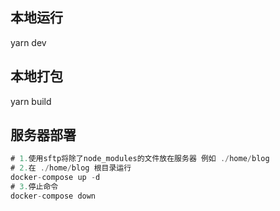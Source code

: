 
## 本地运行
yarn dev

## 本地打包
yarn build

## 服务器部署
```js
# 1.使用sftp将除了node_modules的文件放在服务器 例如 ./home/blog
# 2.在 ./home/blog 根目录运行
docker-compose up -d
# 3.停止命令
docker-compose down 
```
